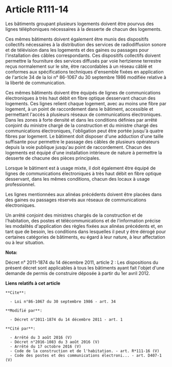 # Article R111-14

Les bâtiments groupant plusieurs logements doivent être pourvus des lignes téléphoniques nécessaires à la desserte de chacun
des logements. 

Ces mêmes bâtiments doivent également être munis des dispositifs collectifs nécessaires à la distribution des services de
radiodiffusion sonore et de télévision dans les logements et des gaines ou passages pour l'installation des câbles
correspondants. Ces dispositifs collectifs doivent permettre la fourniture des services diffusés par voie hertzienne
terrestre reçus normalement sur le site, être raccordables à un réseau câblé et conformes aux spécifications techniques
d'ensemble fixées en application de l'article 34 de la loi n° 86-1067 du 30 septembre 1986 modifiée relative à la liberté de
communication. 

Ces mêmes bâtiments doivent être équipés de lignes de communications électroniques à très haut débit en fibre optique
desservant chacun des logements. Ces lignes relient chaque logement, avec au moins une fibre par logement, à un point de
raccordement dans le bâtiment, accessible et permettant l'accès à plusieurs réseaux de communications électroniques. Dans les
zones à forte densité et dans les conditions définies par arrêté conjoint du ministre chargé de la construction et du
ministre chargé des communications électroniques, l'obligation peut être portée jusqu'à quatre fibres par logement. Le
bâtiment doit disposer d'une adduction d'une taille suffisante pour permettre le passage des câbles de plusieurs opérateurs
depuis la voie publique jusqu'au point de raccordement. Chacun des logements est équipé d'une installation intérieure de
nature à permettre la desserte de chacune des pièces principales. 

Lorsque le bâtiment est à usage mixte, il doit également être équipé de lignes de communications électroniques à très haut
débit en fibre optique desservant, dans les mêmes conditions, chacun des locaux à usage professionnel. 

Les lignes mentionnées aux alinéas précédents doivent être placées dans des gaines ou passages réservés aux réseaux de
communications électroniques. 

Un arrêté conjoint des ministres chargés de la construction et de l'habitation, des postes et télécommunications et de
l'information précise les modalités d'application des règles fixées aux alinéas précédents et, en tant que de besoin, les
conditions dans lesquelles il peut y être dérogé pour certaines catégories de bâtiments, eu égard à leur nature, à leur
affectation ou à leur situation.

**Nota:**

Décret n° 2011-1874 du 14 décembre 2011, article 2 : Les dispositions du présent décret sont applicables à tous les bâtiments
ayant fait l'objet d'une demande de permis de construire déposée à partir du 1er avril 2012.

**Liens relatifs à cet article**

	**Cite**:

	  - Loi n°86-1067 du 30 septembre 1986 - art. 34

	**Modifié par**:

	  - Décret n°2011-1874 du 14 décembre 2011 - art. 1

	**Cité par**:

	  - Arrêté du 3 août 2016 (V)
	  - Décret n°2016-1083 du 3 août 2016 (V)
	  - Arrêté du 17 octobre 2016 (V)
	  - Code de la construction et de l'habitation. - art. R*111-16 (V)
	  - Code des postes et des communications électroni... - art. D407-1 (V)

